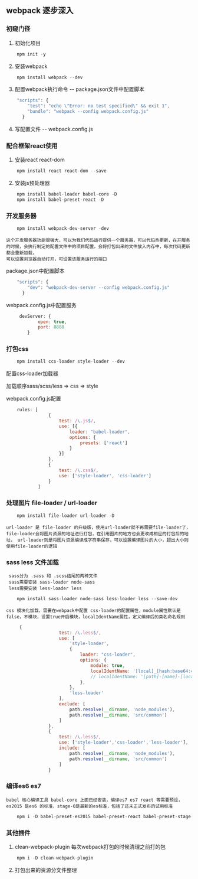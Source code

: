 ## webpack 逐步深入

### 初窥门径
   1. 初始化项目
```javascript
    npm init -y
```
   2. 安装webpack  
```javascript
    npm install webpack --dev 
```
   3. 配置webpack执行命令
   -- package.json文件中配置脚本
```javascript
    "scripts": {
        "test": "echo \"Error: no test specified\" && exit 1",
        "bundle": "webpack --config webpack.config.js"
      }
```
   4. 写配置文件 -- webpack.config.js
   
   
### 配合框架react使用
   1. 安装react react-dom
```javascript
    npm install react react-dom --save
```
   2. 安装js预处理器
```javascript
    npm install babel-loader babel-core -D
    npm install babel-preset-react -D
```

### 开发服务器
```javascript
    npm install webpack-dev-server -dev
```
    这个开发服务器功能很强大，可以为我们代码运行提供一个服务器，可以代码热更新，在开服务的时候，会执行制定的配置文件中的项目配置，会将打包出来的文件放入内存中，每次代码更新都会重新加载，
    可以设置浏览器自动打开，可设置该服务运行的端口
package.json中配置脚本
```javascript
    "scripts": {
        "dev": "webpack-dev-server --config webpack.config.js"
      }    
```
webpack.config.js中配置服务
```javascript
     devServer: {
            open: true,
            port: 8888
        }
```

### 打包css
```javascript
    npm install ccs-loader style-loader --dev
```
配置css-loader加载器
   
加载顺序sass/scss/less => css => style

webpack.config.js配置
```javascript
    rules: [
                {
                    test: /\.js$/,
                    use: [{
                        loader: "babel-loader",
                        options: {
                            presets: ['react']
                        }
                    }]
                },
                {
                    test: /\.css$/,
                    use: ['style-loader', 'css-loader']
                }
            ]
```
### 处理图片 file-loader / url-loader
```javascript
    npm install file-loader url-loader -D
```
    url-loader 是 file-loader 的升级版，使用url-loader就不再需要file-loader了，file-loader会将图片资源的地址进行打包，在引用图片的地方也会更改成相应的打包后的地址， url-loader则是将图片资源编译成字符串保存，可以设置编译图片的大小，超出大小则使用file-loader的逻辑
    
    
### sass less 文件加载
     sass分为 .sass 和 .scss结尾的两种文件
     sass需要安装 sass-loader node-sass
     less需要安装 less-loader less
```javascript
    npm install sass-loader node-sass less-loader less --save-dev
```
    css 模块化加载，需要在webpack中配置 css-loader的配置属性，module属性默认是false，不模块，设置true开启模块，localIdentName属性，定义编译后的类名命名规则
```javascript
     {
                    test: /\.less$/,
                    use: [
                        'style-loader',
                        {
                            loader: "css-loader",
                            options: {
                                module: true,
                                localIdentName: '[local]_[hash:base64:4]',
                                // localIdentName: '[path]-[name]-[local]_[hash:base64:4]'
                            },
                        },
                        'less-loader'
                    ],
                    exclude: [
                        path.resolve(__dirname, 'node_modules'),
                        path.resolve(__dirname, 'src/common')
                    ]
                },
                {
                    test: /\.less$/,
                    use: ['style-loader','css-loader','less-loader'],
                    include: [
                        path.resolve(__dirname, 'node_modules'),
                        path.resolve(__dirname, 'src/common')
                    ]
                }
```

### 编译es6 es7
    babel 核心编译工具 babel-core 上面已经安装，编译es7 es7 react 等需要预设，es2015 是es6 的标准，stage-0是最新的es标准，包括了还未正式发布的试用标准
```javascript
    npm i -D babel-preset-es2015 babel-preset-react babel-preset-stage-0
```

### 其他插件
   1. clean-webpack-plugin 每次webpack打包的时候清理之前打的包
```javascript
    npm i -D clean-webpack-plugin
```
   2. 打包出来的资源分文件整理
